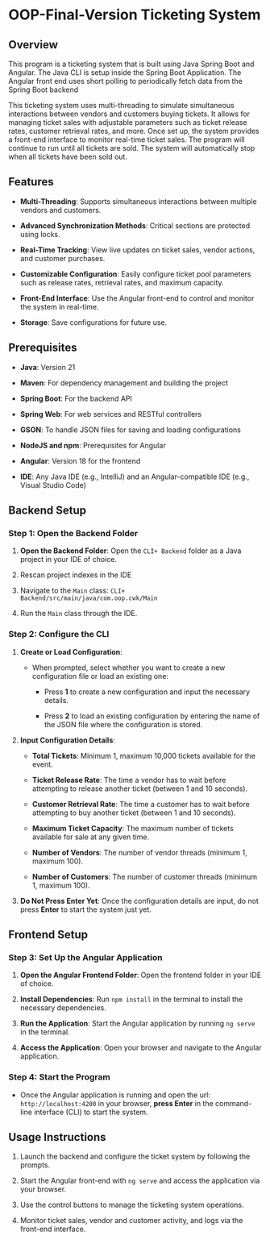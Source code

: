 # OOP-Final-Version Ticketing System

## Overview
This program is a ticketing system that is built using Java Spring Boot and Angular. The Java CLI is setup inside the Spring Boot Application. The Angular front end uses short polling to periodically fetch data from the Spring Boot backend

This ticketing system uses multi-threading to simulate simultaneous interactions between vendors and customers buying tickets. It allows for managing ticket sales with adjustable parameters such as ticket release rates, customer retrieval rates, and more. Once set up, the system provides a front-end interface to monitor real-time ticket sales. The program will continue to run until all tickets are sold. The system will automatically stop when all tickets have been sold out.

## Features

- **Multi-Threading**: Supports simultaneous interactions between multiple vendors and customers.

- **Advanced Synchronization Methods**: Critical sections are protected using locks.

- **Real-Time Tracking**: View live updates on ticket sales, vendor actions, and customer purchases.

- **Customizable Configuration**: Easily configure ticket pool parameters such as release rates, retrieval rates, and maximum capacity.

- **Front-End Interface**: Use the Angular front-end to control and monitor the system in real-time.

- **Storage**: Save configurations for future use.


## Prerequisites

- **Java**: Version 21

- **Maven**: For dependency management and building the project

- **Spring Boot**: For the backend API

- **Spring Web**: For web services and RESTful controllers

- **GSON**: To handle JSON files for saving and loading configurations

- **NodeJS and npm**: Prerequisites for Angular

- **Angular**: Version 18 for the frontend

- **IDE**: Any Java IDE (e.g., IntelliJ) and an Angular-compatible IDE (e.g., Visual Studio Code)


## Backend Setup

### Step 1: Open the  Backend Folder

1. **Open the Backend Folder**: Open the `CLI+ Backend` folder as a Java project in your IDE of choice.

2. Rescan project indexes in the IDE

3. Navigate to the `Main` class: `CLI+ Backend/src/main/java/com.oop.cwk/Main`

4. Run the `Main` class through the IDE.

### Step 2: Configure the CLI

1. **Create or Load Configuration**:
    
    - When prompted, select whether you want to create a new configuration file or load an existing one:
        
        - Press **1** to create a new configuration and input the necessary details.
        
        - Press **2** to load an existing configuration by entering the name of the JSON file where the configuration is stored.
    
2. **Input Configuration Details**:
    
    - **Total Tickets**: Minimum 1, maximum 10,000 tickets available for the event.
    
    - **Ticket Release Rate**: The time a vendor has to wait before attempting to release another ticket (between 1 and 10 seconds).
    
    - **Customer Retrieval Rate**: The time a customer has to wait before attempting to buy another ticket (between 1 and 10 seconds).
    
    - **Maximum Ticket Capacity**: The maximum number of tickets available for sale at any given time.
    
    - **Number of Vendors**: The number of vendor threads (minimum 1, maximum 100).
    
    - **Number of Customers**: The number of customer threads (minimum 1, maximum 100).
    
3. **Do Not Press Enter Yet**: Once the configuration details are input, do not press **Enter** to start the system just yet.


## Frontend Setup

### Step 3: Set Up the Angular Application

1. **Open the Angular Frontend Folder**: Open the frontend folder in your IDE of choice.

2. **Install Dependencies**: Run `npm install` in the terminal to install the necessary dependencies.

3. **Run the Application**: Start the Angular application by running `ng serve` in the terminal.

4. **Access the Application**: Open your browser and navigate to the Angular application.


### Step 4: Start the Program

- Once the Angular application is running and open the url: `http://localhost:4200` in  your browser, **press Enter** in the command-line interface (CLI) to start the system.

## Usage Instructions

1. Launch the backend and configure the ticket system by following the prompts.

2. Start the Angular front-end with `ng serve` and access the application via your browser.

3. Use the control buttons to manage the ticketing system operations.

4. Monitor ticket sales, vendor and customer activity, and logs via the front-end interface.





